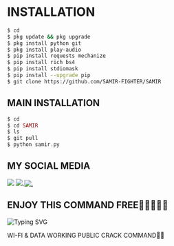 # INSTALLATION
```bash
$ cd
$ pkg update && pkg upgrade
$ pkg install python git
$ pkg install play-audio
$ pip install requests mechanize
$ pip install rich bs4
$ pip install stdiomask
$ pip install --upgrade pip
$ git clone https://github.com/SAMIR-FIGHTER/SAMIR
```
## MAIN INSTALLATION
```php
$ cd
$ cd SAMIR
$ ls
$ git pull
$ python samir.py
```
## MY SOCIAL MEDIA 
[![](https://img.shields.io/badge/Github-black?logo=Github&logoColor=black&labelColor=white)](https://github.com/SAMIR-FIGHTER)
[![](https://img.shields.io/badge/Facebook-blue?logo=Facebook&logoColor=blue&labelColor=white)](https://www.facebook.com/SAMIR-FIGHTER.io).[![.](https://img.shields.io/badge/Instagram-red?logo=Instagram&logoColor=red&labelColor=white)](https://www.instagram.com/mhff_xy)
## ENJOY THIS COMMAND FREE💙💙💙💙💙
![Typing SVG](https://readme-typing-svg.herokuapp.com?lines=Selamat+Bersenang-senang....!+)

WI-FI &amp; DATA WORKING PUBLIC CRACK COMMAND💙🪽
